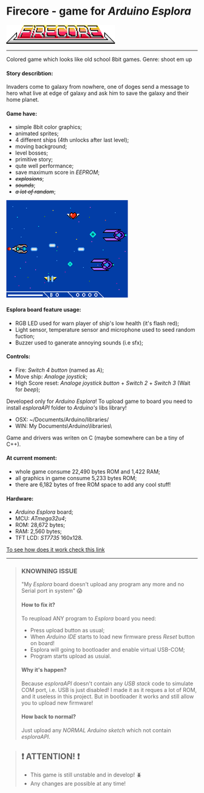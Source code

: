 # Firecore - game for *Arduino Esplora*
![Logo ](pics/firecore-logo_title.png "Logo")
***

Colored game which looks like old school 8bit games.
Genre: shoot em up

#### Story describtion:
Invaders come to galaxy from nowhere, one of doges send a message to hero
what live at edge of galaxy and ask him to save the galaxy and their home planet.

#### Game have: 
- simple 8bit color graphics;
- animated sprites;
- 4 different ships (4th unlocks after last level);
- moving background;
- level bosses;
- primitive story;
- qute well performance;
- save maximum score in *EEPROM*;
- *~~explosions~~*;
- *~~sounds~~*;
- *~~a lot of random~~*;

![Gameplay screen ](pics/firecore-gamplay.png "Gameplay screen")


#### Esplora board feature usage:
- RGB LED used for warn player of ship's low health (it's flash red);
- Light sensor, temperature sensor and microphone used to seed random fuction;
- Buzzer used to ganerate annoying sounds (i.e sfx);

#### Controls:
- Fire: *Switch 4 button* (named as *A*);
- Move ship: *Analoge joystick*;
- High Score reset: *Analoge joystick button* + *Switch 2* + *Switch 3* (Wait for *beep*);

Developed only for *Arduino Esplora*!
To upload game to board you need to install *esploraAPI* folder to *Arduino's* libs library!
- OSX: ~/Documents/Arduino/libraries/
- WIN: My Documents\Arduino\libraries\

Game and drivers was writen on C (maybe somewhere can be a tiny of C++).

#### At current moment:
- whole game consume 22,490 bytes ROM and 1,422 RAM;
- all graphics in game consume 5,233 bytes ROM;
- there are 6,182 bytes of free ROM space to add any cool stuff! 

#### Hardware:
- *Arduino Esplora* board;
- MCU: *ATmega32u4*;
- ROM: 28,672 bytes;
- RAM: 2,560 bytes;
- TFT LCD: *ST7735* 160x128.

[To see how does it work check this link](https://www.youtube.com/channel/UCDXVQ9ZfQl8Ddeu_3qiwSiA "My YouTube channel")
***

> ### KNOWNING ISSUE
> "My *Esplora* board doesn't upload any program any more and no Serial port in system" :scream:
> #### How to fix it?
> To reupload ANY program to *Esplora* board you need:
> * Press upload button as usual;
> * When *Arduino IDE* starts to load new firmware press *Reset* button on board!
> * Esplora will going to bootloader and enable virtual USB-COM;
> * Program starts upload as usuial.
>
> #### Why it's happen?
> Because *esploraAPI* doesn't contain any *USB stack* code to simulate COM port,
> i.e. USB is just disabled!
> I made it as it reques a lot of ROM, and it useless in this project.
> But in bootloader it works and still allow you to upload new firmware!
> 
> #### How back to normal?
> Just upload any *NORMAL Arduino sketch* which not contain *esploraAPI*.


> ## :exclamation: ATTENTION! :exclamation:
>  * This game is still unstable and in develop! :beetle:
>  * Any changes are possible at any time!  
